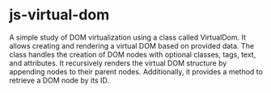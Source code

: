 # js-virtual-dom
 A simple study of DOM virtualization using a class called VirtualDom. It allows creating and rendering a virtual DOM based on provided data. The class handles the creation of DOM nodes with optional classes, tags, text, and attributes. It recursively renders the virtual DOM structure by appending nodes to their parent nodes. Additionally, it provides a method to retrieve a DOM node by its ID.

